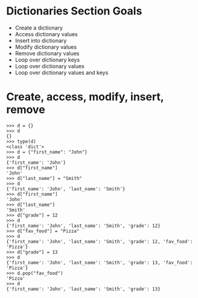# Dictionaries Section Goals

- Create a dictionary
- Access dictionary values
- Insert into dictionary
- Modify dictionary values
- Remove dictionary values
- Loop over dictionary keys
- Loop over dictionary values
- Loop over dictionary values and keys

# Create, access, modify, insert, remove
```
>>> d = {}
>>> d
{}
>>> type(d)
<class 'dict'>
>>> d = {"first_name": "John"}
>>> d
{'first_name': 'John'}
>>> d["first_name"]
'John'
>>> d["last_name"] = "Smith"
>>> d
{'first_name': 'John', 'last_name': 'Smith'}
>>> d["first_name"]
'John'
>>> d["last_name"]
'Smith'
>>> d["grade"] = 12
>>> d
{'first_name': 'John', 'last_name': 'Smith', 'grade': 12}
>>> d["fav_food"] = "Pizza"
>>> d
{'first_name': 'John', 'last_name': 'Smith', 'grade': 12, 'fav_food': 'Pizza'}
>>> d["grade"] = 13
>>> d
{'first_name': 'John', 'last_name': 'Smith', 'grade': 13, 'fav_food': 'Pizza'}
>>> d.pop("fav_food")
'Pizza'
>>> d
{'first_name': 'John', 'last_name': 'Smith', 'grade': 13}
```